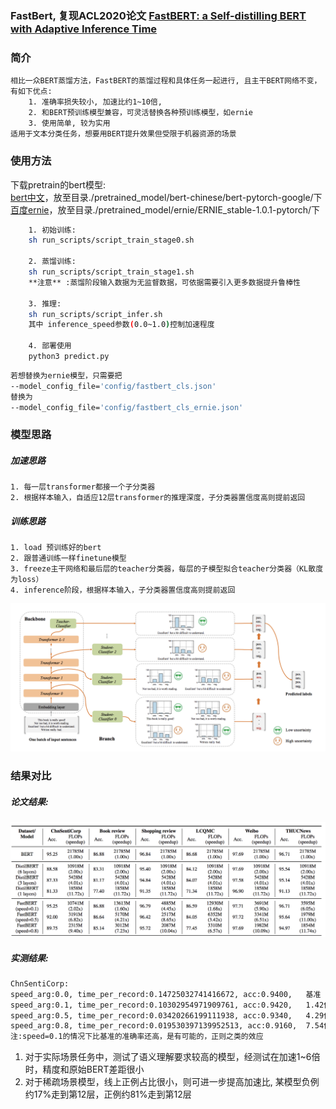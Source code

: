 ### FastBert,  复现ACL2020论文 [FastBERT: a Self-distilling BERT with Adaptive Inference Time](https://arxiv.org/pdf/2004.02178.pdf)

### 简介
    相比一众BERT蒸馏方法，FastBERT的蒸馏过程和具体任务一起进行, 且主干BERT网络不变，有如下优点:
        1. 准确率损失较小, 加速比约1~10倍,
        2. 和BERT预训练模型兼容，可灵活替换各种预训练模型，如ernie
        3. 使用简单, 较为实用
    适用于文本分类任务，想要用BERT提升效果但受限于机器资源的场景

### 使用方法
   下载pretrain的bert模型:
   <br>
   [bert中文](https://share.weiyun.com/5goxygS)，放至目录./pretrained_model/bert-chinese/bert-pytorch-google/下
   <br>
   [百度ernie](https://share.weiyun.com/5rYpEBs)，放至目录./pretrained_model/ernie/ERNIE_stable-1.0.1-pytorch/下
```bash
    1. 初始训练:
    sh run_scripts/script_train_stage0.sh
    
    2. 蒸馏训练:
    sh run_scripts/script_train_stage1.sh
    **注意** :蒸馏阶段输入数据为无监督数据，可依据需要引入更多数据提升鲁棒性

    3. 推理:
    sh run_scripts/script_infer.sh
    其中 inference_speed参数(0.0~1.0)控制加速程度
    
    4. 部署使用
    python3 predict.py
```
 
```bash   
若想替换为ernie模型，只需要把 
--model_config_file='config/fastbert_cls.json'
替换为
--model_config_file='config/fastbert_cls_ernie.json'
```

### 模型思路
##### 加速思路
    1. 每一层transformer都接一个子分类器
    2. 根据样本输入，自适应12层transformer的推理深度，子分类器置信度高则提前返回
##### 训练思路
    1. load 预训练好的bert
    2. 跟普通训练一样finetune模型
    3. freeze主干网络和最后层的teacher分类器，每层的子模型拟合teacher分类器（KL散度为loss）
    4. inference阶段，根据样本输入，子分类器置信度高则提前返回
    
<img src="img/arch.png" alt="arch" width="800"/>

### 结果对比
##### 论文结果:
<img src="img/compare.png" alt="compare" width="800"/>

##### 实测结果:
```bash
ChnSentiCorp:
speed_arg:0.0, time_per_record:0.14725032741416672, acc:0.9400,   基准
speed_arg:0.1, time_per_record:0.10302954971909761, acc:0.9420,   1.42倍
speed_arg:0.5, time_per_record:0.03420266199111938, acc:0.9340,   4.29倍
speed_arg:0.8, time_per_record:0.019530397139952513, acc:0.9160,  7.54倍
注:speed=0.1的情况下比基准的准确率还高，是有可能的，正则之类的效应
```

1. 对于实际场景任务中，测试了语义理解要求较高的模型，经测试在加速1~6倍时，精度和原始BERT差距很小
2. 对于稀疏场景模型，线上正例占比很小，则可进一步提高加速比, 某模型负例约17%走到第12层，正例约81%走到第12层



